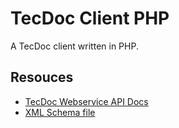# TecDoc Client PHP
A TecDoc client written in PHP.

## Resouces
* [TecDoc Webservice API Docs](http://webservice.tecalliance.services)
* [XML Schema file](http://webservice.tecalliance.services/pegasus-3-0/services/TecdocToCatDLB.soapEndpoint?xsd)